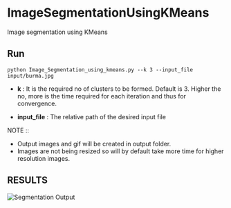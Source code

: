 # ImageSegmentationUsingKMeans

Image segmentation using KMeans

## Run 
`python Image_Segmentation_using_kmeans.py --k 3 --input_file input/burma.jpg`

- **k** : It is the required no of clusters to be formed. Default is 3. Higher the no, more is the time required for each iteration and thus for convergence.

- **input_file** : The relative path of the desired input file

NOTE :: 
- Output images and gif will be created in output folder.
- Images are not being resized so will by default take more time for higher resolution images.

## RESULTS
![Segmentation Output](ouput/seg.gif)